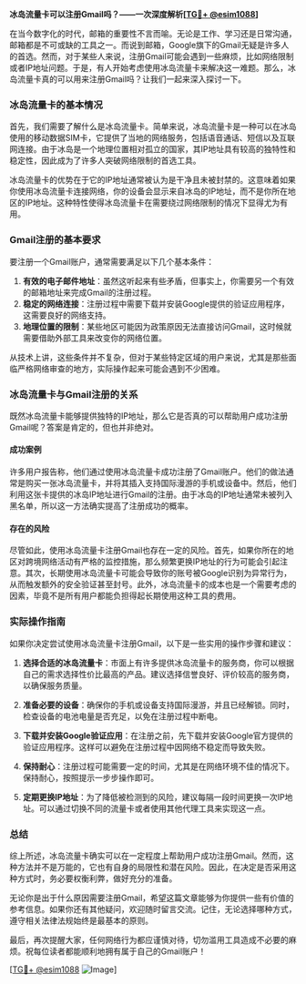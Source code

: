 **冰岛流量卡可以注册Gmail吗？——一次深度解析[[TG💪+ @esim1088](https://t.me/s/esim1088)]**

在当今数字化的时代，邮箱的重要性不言而喻。无论是工作、学习还是日常沟通，邮箱都是不可或缺的工具之一。而说到邮箱，Google旗下的Gmail无疑是许多人的首选。然而，对于某些人来说，注册Gmail可能会遇到一些麻烦，比如网络限制或者IP地址问题。于是，有人开始考虑使用冰岛流量卡来解决这一难题。那么，冰岛流量卡真的可以用来注册Gmail吗？让我们一起来深入探讨一下。

### 冰岛流量卡的基本情况

首先，我们需要了解什么是冰岛流量卡。简单来说，冰岛流量卡是一种可以在冰岛使用的移动数据SIM卡，它提供了当地的网络服务，包括语音通话、短信以及互联网连接。由于冰岛是一个地理位置相对孤立的国家，其IP地址具有较高的独特性和稳定性，因此成为了许多人突破网络限制的首选工具。

冰岛流量卡的优势在于它的IP地址通常被认为是干净且未被封禁的。这意味着如果你使用冰岛流量卡连接网络，你的设备会显示来自冰岛的IP地址，而不是你所在地区的IP地址。这种特性使得冰岛流量卡在需要绕过网络限制的情况下显得尤为有用。

### Gmail注册的基本要求

要注册一个Gmail账户，通常需要满足以下几个基本条件：

1. **有效的电子邮件地址**：虽然这听起来有些矛盾，但事实上，你需要另一个有效的邮箱地址来完成Gmail的注册过程。
2. **稳定的网络连接**：注册过程中需要下载并安装Google提供的验证应用程序，这需要良好的网络支持。
3. **地理位置的限制**：某些地区可能因为政策原因无法直接访问Gmail，这时候就需要借助外部工具来改变你的网络位置。

从技术上讲，这些条件并不复杂，但对于某些特定区域的用户来说，尤其是那些面临严格网络审查的地方，实际操作起来可能会遇到不少困难。

### 冰岛流量卡与Gmail注册的关系

既然冰岛流量卡能够提供独特的IP地址，那么它是否真的可以帮助用户成功注册Gmail呢？答案是肯定的，但也并非绝对。

#### 成功案例

许多用户报告称，他们通过使用冰岛流量卡成功注册了Gmail账户。他们的做法通常是购买一张冰岛流量卡，并将其插入支持国际漫游的手机或设备中。然后，他们利用这张卡提供的冰岛IP地址进行Gmail的注册。由于冰岛的IP地址通常未被列入黑名单，所以这一方法确实提高了注册成功的概率。

#### 存在的风险

尽管如此，使用冰岛流量卡注册Gmail也存在一定的风险。首先，如果你所在的地区对跨境网络活动有严格的监控措施，那么频繁更换IP地址的行为可能会引起注意。其次，长期使用冰岛流量卡可能会导致你的账号被Google识别为异常行为，从而触发额外的安全验证甚至封号。此外，冰岛流量卡的成本也是一个需要考虑的因素，毕竟不是所有用户都能负担得起长期使用这种工具的费用。

### 实际操作指南

如果你决定尝试使用冰岛流量卡注册Gmail，以下是一些实用的操作步骤和建议：

1. **选择合适的冰岛流量卡**：市面上有许多提供冰岛流量卡的服务商，你可以根据自己的需求选择性价比最高的产品。建议选择信誉良好、评价较高的服务商，以确保服务质量。
   
2. **准备必要的设备**：确保你的手机或设备支持国际漫游，并且已经解锁。同时，检查设备的电池电量是否充足，以免在注册过程中断电。

3. **下载并安装Google验证应用**：在注册之前，先下载并安装Google官方提供的验证应用程序。这样可以避免在注册过程中因网络不稳定而导致失败。

4. **保持耐心**：注册过程可能需要一定的时间，尤其是在网络环境不佳的情况下。保持耐心，按照提示一步步操作即可。

5. **定期更换IP地址**：为了降低被检测到的风险，建议每隔一段时间更换一次IP地址。可以通过切换不同的流量卡或者使用其他代理工具来实现这一点。

### 总结

综上所述，冰岛流量卡确实可以在一定程度上帮助用户成功注册Gmail。然而，这种方法并不是万能的，它也有自身的局限性和潜在风险。因此，在决定是否采用这种方式时，务必要权衡利弊，做好充分的准备。

无论你是出于什么原因需要注册Gmail，希望这篇文章能够为你提供一些有价值的参考信息。如果你还有其他疑问，欢迎随时留言交流。记住，无论选择哪种方式，遵守相关法律法规始终是最基本的原则。

最后，再次提醒大家，任何网络行为都应谨慎对待，切勿滥用工具造成不必要的麻烦。祝每位读者都能顺利地拥有属于自己的Gmail账户！

[[TG💪+ @esim1088](https://t.me/s/esim1088) ![Image](https://i.postimg.cc/4NQfJmqS/Snipaste-2025-05-13-00-14-12.png)]